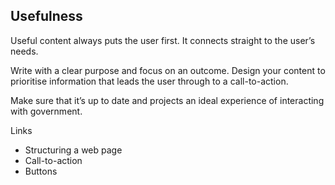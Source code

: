 ---
---
## Usefulness

Useful content always puts the user first. It connects straight to the user’s needs.

Write with a clear purpose and focus on an outcome. Design your content to prioritise information that leads the user through to a call-to-action. 

Make sure that it’s up to date and projects an ideal experience of interacting with government.

Links

- Structuring a web page
- Call-to-action
- Buttons

